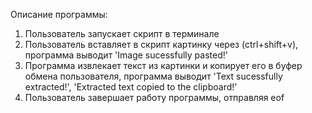 Описание программы:

1. Пользователь запускает скрипт в терминале
2. Пользователь вставляет в скрипт картинку через (ctrl+shift+v), программа выводит 'Image sucessfully pasted!'
3. Программа извлекает текст из картинки и копирует его в буфер обмена пользователя, программа выводит 'Text sucessfully extracted!', 'Extracted text copied to the clipboard!'
4. Пользователь завершает работу программы, отправляя eof
